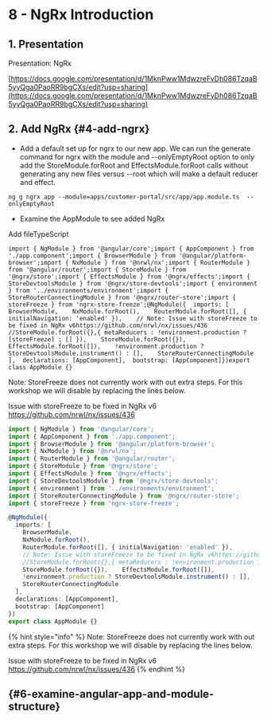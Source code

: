 # 8 - NgRx Introduction

## 1. Presentation

Presentation: NgRx

[https://docs.google.com/presentation/d/1MknPww1MdwzreFvDh086TzqaB5yyQga0PaoRR9bgCXs/edit?usp=sharing](https://docs.google.com/presentation/d/1MknPww1MdwzreFvDh086TzqaB5yyQga0PaoRR9bgCXs/edit?usp=sharing)



## 2. Add NgRx {#4-add-ngrx}

* Add a default set up for ngrx to our new app. We can run the generate command for ngrx with the module and --onlyEmptyRoot option to only add the StoreModule.forRoot and EffectsModule.forRoot calls without generating any new files versus --root which will make a default reducer and effect.

```text
ng g ngrx app --module=apps/customer-portal/src/app/app.module.ts  --onlyEmptyRoot
```

* Examine the AppModule to see added NgRx

Add fileTypeScript 

```text
import { NgModule } from '@angular/core';import { AppComponent } from './app.component';import { BrowserModule } from '@angular/platform-browser';import { NxModule } from '@nrwl/nx';import { RouterModule } from '@angular/router';import { StoreModule } from '@ngrx/store';import { EffectsModule } from '@ngrx/effects';import { StoreDevtoolsModule } from '@ngrx/store-devtools';import { environment } from '../environments/environment';import { StoreRouterConnectingModule } from '@ngrx/router-store';import { storeFreeze } from 'ngrx-store-freeze';​@NgModule({  imports: [    BrowserModule,    NxModule.forRoot(),    RouterModule.forRoot([], { initialNavigation: 'enabled' }),    // Note: Issue with storeFreeze to be fixed in NgRx v6https://github.com/nrwl/nx/issues/436    //StoreModule.forRoot({},{ metaReducers : !environment.production ? [storeFreeze] : [] }),    StoreModule.forRoot({}),    EffectsModule.forRoot([]),    !environment.production ? StoreDevtoolsModule.instrument() : [],    StoreRouterConnectingModule  ],  declarations: [AppComponent],  bootstrap: [AppComponent]})export class AppModule {}​
```

 Note: StoreFreeze does not currently work with out extra steps. For this workshop we will disable by replacing the lines below.

Issue with storeFreeze to be fixed in NgRx v6 https://github.com/nrwl/nx/issues/436

```typescript
import { NgModule } from '@angular/core';
import { AppComponent } from './app.component';
import { BrowserModule } from '@angular/platform-browser';
import { NxModule } from '@nrwl/nx';
import { RouterModule } from '@angular/router';
import { StoreModule } from '@ngrx/store';
import { EffectsModule } from '@ngrx/effects';
import { StoreDevtoolsModule } from '@ngrx/store-devtools';
import { environment } from '../environments/environment';
import { StoreRouterConnectingModule } from '@ngrx/router-store';
import { storeFreeze } from 'ngrx-store-freeze';

@NgModule({
  imports: [
    BrowserModule,
    NxModule.forRoot(),
    RouterModule.forRoot([], { initialNavigation: 'enabled' }),
    // Note: Issue with storeFreeze to be fixed in NgRx v6https://github.com/nrwl/nx/issues/436
    //StoreModule.forRoot({},{ metaReducers : !environment.production ? [storeFreeze] : [] }),
    StoreModule.forRoot({}),    EffectsModule.forRoot([]),
    !environment.production ? StoreDevtoolsModule.instrument() : [],
    StoreRouterConnectingModule
  ],
  declarations: [AppComponent],
  bootstrap: [AppComponent]
})
export class AppModule {}
```

{% hint style="info" %}
 Note: StoreFreeze does not currently work with out extra steps. For this workshop we will disable by replacing the lines below.

Issue with storeFreeze to be fixed in NgRx v6 https://github.com/nrwl/nx/issues/436
{% endhint %}



##   {#6-examine-angular-app-and-module-structure}

